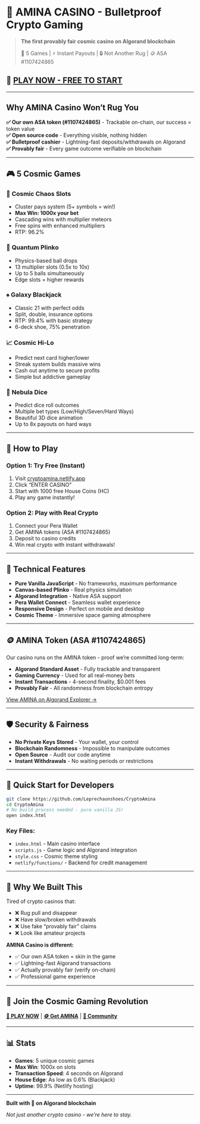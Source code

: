 # 🚀 AMINA CASINO - Bulletproof Crypto Gaming

> **The first provably fair cosmic casino on Algorand blockchain**
> 
> 🎰 5 Games | ⚡ Instant Payouts | 🔒 Not Another Rug | 🪙 ASA #1107424865

## 🌟 [PLAY NOW - FREE TO START](https://cryptoamina.netlify.app)

-----

## Why AMINA Casino Won’t Rug You

**✅ Our own ASA token (#1107424865)** - Trackable on-chain, our success = token value  
**✅ Open source code** - Everything visible, nothing hidden  
**✅ Bulletproof cashier** - Lightning-fast deposits/withdrawals on Algorand  
**✅ Provably fair** - Every game outcome verifiable on blockchain

-----

## 🎮 5 Cosmic Games

### 🎰 **Cosmic Chaos Slots**

- Cluster pays system (5+ symbols = win!)
- **Max Win: 1000x your bet**
- Cascading wins with multiplier meteors
- Free spins with enhanced multipliers
- RTP: 96.2%

### 🌌 **Quantum Plinko**

- Physics-based ball drops
- 13 multiplier slots (0.5x to 10x)
- Up to 5 balls simultaneously
- Edge slots = higher rewards

### ♠️ **Galaxy Blackjack**

- Classic 21 with perfect odds
- Split, double, insurance options
- RTP: 99.4% with basic strategy
- 6-deck shoe, 75% penetration

### 📈 **Cosmic Hi-Lo**

- Predict next card higher/lower
- Streak system builds massive wins
- Cash out anytime to secure profits
- Simple but addictive gameplay

### 🎲 **Nebula Dice**

- Predict dice roll outcomes
- Multiple bet types (Low/High/Seven/Hard Ways)
- Beautiful 3D dice animation
- Up to 8x payouts on hard ways

-----

## 🚀 How to Play

### **Option 1: Try Free (Instant)**

1. Visit [cryptoamina.netlify.app](https://cryptoamina.netlify.app)
1. Click “ENTER CASINO”
1. Start with 1000 free House Coins (HC)
1. Play any game instantly!

### **Option 2: Play with Real Crypto**

1. Connect your Pera Wallet
1. Get AMINA tokens (ASA #1107424865)
1. Deposit to casino credits
1. Win real crypto with instant withdrawals!

-----

## 🔧 Technical Features

- **Pure Vanilla JavaScript** - No frameworks, maximum performance
- **Canvas-based Plinko** - Real physics simulation
- **Algorand Integration** - Native ASA support
- **Pera Wallet Connect** - Seamless wallet experience
- **Responsive Design** - Perfect on mobile and desktop
- **Cosmic Theme** - Immersive space gaming atmosphere

-----

## 🪙 AMINA Token (ASA #1107424865)

Our casino runs on the AMINA token - proof we’re committed long-term:

- **Algorand Standard Asset** - Fully trackable and transparent
- **Gaming Currency** - Used for all real-money bets
- **Instant Transactions** - 4-second finality, $0.001 fees
- **Provably Fair** - All randomness from blockchain entropy

[View AMINA on Algorand Explorer →](https://explorer.perawallet.app/asset/1107424865/)

-----

## 🛡️ Security & Fairness

- **No Private Keys Stored** - Your wallet, your control
- **Blockchain Randomness** - Impossible to manipulate outcomes
- **Open Source** - Audit our code anytime
- **Instant Withdrawals** - No waiting periods or restrictions

-----

## 🚀 Quick Start for Developers

```bash
git clone https://github.com/Leprechaunshoes/CryptoAmina
cd CryptoAmina
# No build process needed - pure vanilla JS!
open index.html
```

### Key Files:

- `index.html` - Main casino interface
- `scripts.js` - Game logic and Algorand integration
- `style.css` - Cosmic theme styling
- `netlify/functions/` - Backend for credit management

-----

## 🎯 Why We Built This

Tired of crypto casinos that:

- ❌ Rug pull and disappear
- ❌ Have slow/broken withdrawals
- ❌ Use fake “provably fair” claims
- ❌ Look like amateur projects

**AMINA Casino is different:**

- ✅ Our own ASA token = skin in the game
- ✅ Lightning-fast Algorand transactions
- ✅ Actually provably fair (verify on-chain)
- ✅ Professional game experience

-----

## 🌟 Join the Cosmic Gaming Revolution

**[🎰 PLAY NOW](https://aminacasino.us)** | **[🪙 Get AMINA](https://cryptoamina.netlify.app)** | **[💬 Community](https://github.com/Leprechaunshoes/CryptoAmina/discussions)**

-----

## 📊 Stats

- **Games**: 5 unique cosmic games
- **Max Win**: 1000x on slots
- **Transaction Speed**: 4 seconds on Algorand
- **House Edge**: As low as 0.6% (Blackjack)
- **Uptime**: 99.9% (Netlify hosting)

-----

**Built with 💫 on Algorand blockchain**

*Not just another crypto casino - we’re here to stay.*